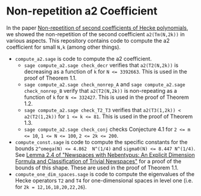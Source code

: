 # Non-repetition a2 Coefficient

In the paper [Non-repetition of second coefficients of Hecke polynomials](https://arxiv.org/abs/2411.18419), we showed the non-repetition of the second coefficient `a2(Tm(N,2k))` in various aspects.
This repository contains code to compute the a2 coefficient for small `N,k` (among other things). 

- `compute_a2.sage` is code to compute the a2 coefficient.
  -  `sage compute_a2.sage check_decr` verifies that `a2(T2(N,2k))` is decreasing as a function of `k` for `N <= 3392663`. This is used in the proof of Theorem 1.1.
  -  `sage compute_a2.sage check_nonrep_A` and `sage compute_a2.sage check_nonrep_B` verify that `a2(T2(N,2k))` is non-repeating as a function of `k` for `N <= 332427`. This is used in the proof of Theorem 1.2.
  - `sage compute_a2.sage check_T2_T3` verifies that `a2(T3(1,2k)) < a2(T2(1,2k))` for `1 <= k <= 81`. This is used in the proof of Theorem 1.3. 
  - `sage compute_a2.sage check_conj` checks Conjecture 4.1 for `2 <= m <= 10`, `1 <= N <= 100`, `2 <= 2k <= 200`.
- `compute_const.sage` is code to compute the specific constants for the bounds `2^omega(N) <= 4.862  N^(1/4)`  and `sigma0(N) <= 8.447 N^(1/4)`. See [Lemma 2.4 of "Newspaces with Nebentypus: An Explicit Dimension Formula and Classification of Trivial Newspaces"](https://arxiv.org/abs/2407.08881) for a proof of the bounds of this shape. These are used in the proof of Theorem 1.1.
- `compute_one_dim_spaces.sage` is code to compute the eigenvalues of the Hecke operators `T2` and `T4` for one-dimensional spaces in level one (i.e. for `2k = 12,16,18,20,22,26`). 

